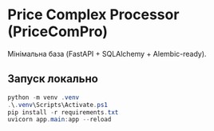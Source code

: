 # Price Complex Processor (PriceComPro)

Мінімальна база (FastAPI + SQLAlchemy + Alembic-ready).

## Запуск локально

```powershell
python -m venv .venv
.\.venv\Scripts\Activate.ps1
pip install -r requirements.txt
uvicorn app.main:app --reload
